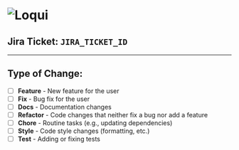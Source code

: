 # ![Loqui](https://loqui.yanalshoubaki.com/images/logo.svg)

## Jira Ticket: `JIRA_TICKET_ID`

---

## Type of Change:

- [ ] **Feature** - New feature for the user
- [ ] **Fix** - Bug fix for the user
- [ ] **Docs** - Documentation changes
- [ ] **Refactor** - Code changes that neither fix a bug nor add a feature
- [ ] **Chore** - Routine tasks (e.g., updating dependencies)
- [ ] **Style** - Code style changes (formatting, etc.)
- [ ] **Test** - Adding or fixing tests
